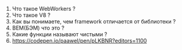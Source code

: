 1. Что такое WebWorkers ?
2. Что такое V8 ?
3. Как вы понимаете, чем framework отличается от библиотеки ?
4. BEM(БЭМ) что это ?
5. Какие функции называют чистыми ?
6. https://codepen.io/paawel/pen/pLKBNR?editors=1100
